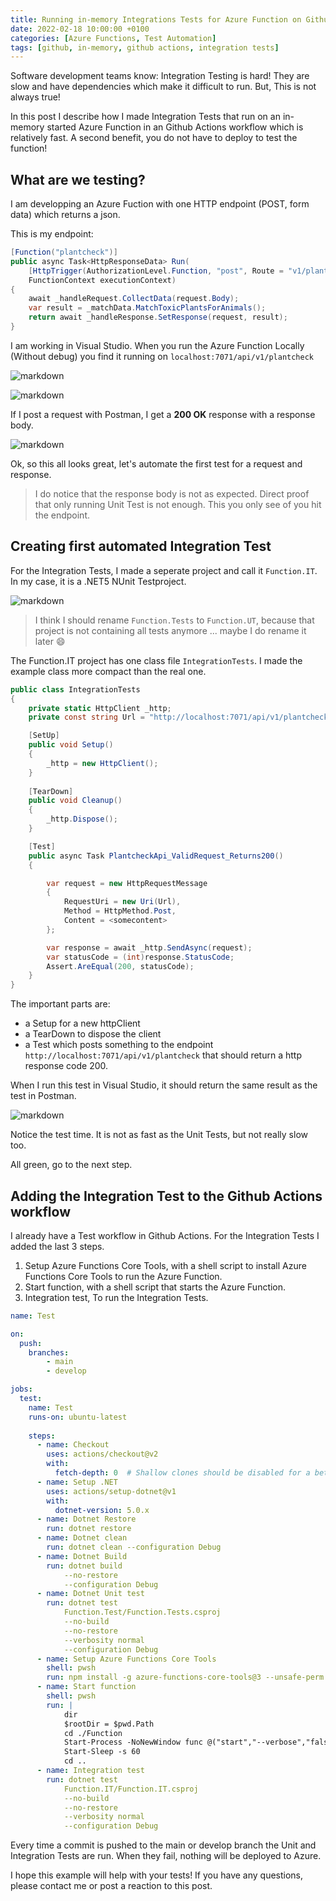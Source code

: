 ```yaml
---
title: Running in-memory Integrations Tests for Azure Function on Github
date: 2022-02-18 10:00:00 +0100
categories: [Azure Functions, Test Automation]
tags: [github, in-memory, github actions, integration tests]
---
```


Software development teams know: Integration Testing is hard! They are slow and have dependencies which make it difficult to run. But, This is not always true!

In this post I describe how I made Integration Tests that run on an in-memory started Azure Function in an Github Actions workflow which is relatively fast. A second benefit, you do not have to deploy to test the function!

## What are we testing?

I am developping an Azure Fuction with one HTTP endpoint (POST, form data) which returns a json.

This is my endpoint:

```C#
[Function("plantcheck")]
public async Task<HttpResponseData> Run(
    [HttpTrigger(AuthorizationLevel.Function, "post", Route = "v1/plantcheck")] HttpRequestData request,
    FunctionContext executionContext)
{
    await _handleRequest.CollectData(request.Body);
    var result = _matchData.MatchToxicPlantsForAnimals();
    return await _handleResponse.SetResponse(request, result);
}
```        

I am working in Visual Studio. When you run the Azure Function Locally (Without debug) you find it running on `localhost:7071/api/v1/plantcheck`

![markdown](/assets/img/blog-images/2022-02-18/RunWithoutDebug.png)

![markdown](/assets/img/blog-images/2022-02-18/FunctionLocalRun.png)

If I post a request with Postman, I get a **200 OK** response with a response body.

![markdown](/assets/img/blog-images/2022-02-18/Postman.png)

Ok, so this all looks great, let's automate the first test for a request and response. 

> I do notice that the response body is not as expected. Direct proof that only running Unit Test is not enough. This you only see of you hit the endpoint.

## Creating first automated Integration Test

For the Integration Tests, I made a seperate project and call it `Function.IT`. In my case, it is a .NET5 NUnit Testproject. 

![markdown](/assets/img/blog-images/2022-02-18/SolutionScreen.png)

> I think I should rename `Function.Tests` to `Function.UT`, because that project is not containing all tests anymore ... maybe I do rename it later :smile: 

The Function.IT project has one class file `IntegrationTests`. I made the example class more compact than the real one. 

```c#
public class IntegrationTests
{
    private static HttpClient _http;
    private const string Url = "http://localhost:7071/api/v1/plantcheck";

    [SetUp]
    public void Setup()
    {
        _http = new HttpClient();
    }
    
    [TearDown]
    public void Cleanup()
    {
        _http.Dispose();
    }

    [Test]
    public async Task PlantcheckApi_ValidRequest_Returns200()
    {

        var request = new HttpRequestMessage
        {
            RequestUri = new Uri(Url),
            Method = HttpMethod.Post,
            Content = <somecontent>
        };

        var response = await _http.SendAsync(request);
        var statusCode = (int)response.StatusCode;
        Assert.AreEqual(200, statusCode);
    }
}
```

The important parts are:
- a Setup for a new httpClient
- a TearDown to dispose the client
- a Test which posts something to the endpoint `http://localhost:7071/api/v1/plantcheck` that should return a http response code 200. 

When I run this test in Visual Studio, it should return the same result as the test in Postman.

![markdown](/assets/img/blog-images/2022-02-18/TestExplorer.png)

Notice the test time. It is not as fast as the Unit Tests, but not really slow too.

All green, go to the next step. 

## Adding the Integration Test to the Github Actions workflow

I already have a Test workflow in Github Actions. For the Integration Tests I added the last 3 steps. 
1. Setup Azure Functions Core Tools, with a shell script to install Azure Functions Core Tools to run the Azure Function.
2. Start function, with a shell script that starts the Azure Function.
3. Integration test, To run the Integration Tests.

```yml
name: Test

on:
  push:
    branches:
        - main
        - develop

jobs:
  test:
    name: Test
    runs-on: ubuntu-latest
    
    steps:
      - name: Checkout
        uses: actions/checkout@v2
        with:
          fetch-depth: 0  # Shallow clones should be disabled for a better relevancy of analysis
      - name: Setup .NET
        uses: actions/setup-dotnet@v1
        with:
          dotnet-version: 5.0.x
      - name: Dotnet Restore
        run: dotnet restore
      - name: Dotnet clean
        run: dotnet clean --configuration Debug
      - name: Dotnet Build
        run: dotnet build 
            --no-restore 
            --configuration Debug
      - name: Dotnet Unit test
        run: dotnet test 
            Function.Test/Function.Tests.csproj 
            --no-build 
            --no-restore 
            --verbosity normal
            --configuration Debug
      - name: Setup Azure Functions Core Tools
        shell: pwsh
        run: npm install -g azure-functions-core-tools@3 --unsafe-perm true
      - name: Start function
        shell: pwsh
        run: |
            dir
            $rootDir = $pwd.Path
            cd ./Function
            Start-Process -NoNewWindow func @("start","--verbose","false")
            Start-Sleep -s 60
            cd ..
      - name: Integration test
        run: dotnet test 
            Function.IT/Function.IT.csproj 
            --no-build
            --no-restore 
            --verbosity normal
            --configuration Debug
```

Every time a commit is pushed to the main or develop branch the Unit and Integration Tests are run. When they fail, nothing will be deployed to Azure.

I hope this example will help with your tests! If you have any questions, please contact me or post a reaction to this post.
